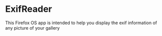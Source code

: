 ExifReader
==========

This Firefox OS app is intended to help you display the exif information of any picture of your gallery
